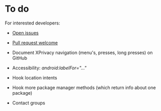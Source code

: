 To do
=====

For interested developers:

* [Open issues](https://github.com/M66B/XPrivacy/issues?state=open)
* [Pull request welcome](https://github.com/M66B/XPrivacy/issues?labels=pullwelcome&page=1&state=open)

* Document XPrivacy navigation (menu's, presses, long presses) on GitHub
* Accessibility: *android:labelFor="..."*
* Hook location intents
* Hook more package manager methods (which return info about one package)
* Contact groups
